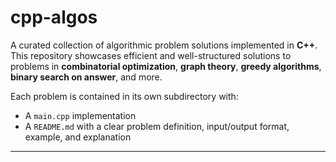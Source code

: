 # cpp-algos

A curated collection of algorithmic problem solutions implemented in **C++**.  
This repository showcases efficient and well-structured solutions to problems in **combinatorial optimization**, **graph theory**, **greedy algorithms**, **binary search on answer**, and more.

Each problem is contained in its own subdirectory with:
- A `main.cpp` implementation
- A `README.md` with a clear problem definition, input/output format, example, and explanation

---
